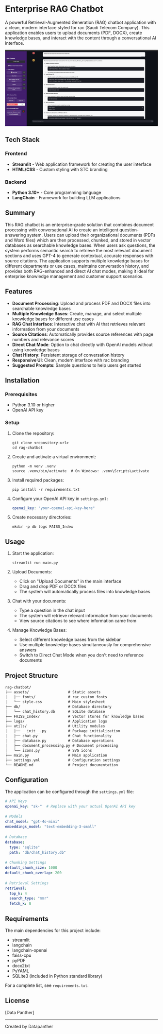 # Enterprise RAG Chatbot

A powerful Retrieval-Augmented Generation (RAG) chatbot application with a clean, modern interface styled for rac (Saudi Telecom Company). This application enables users to upload documents (PDF, DOCX), create knowledge bases, and interact with the content through a conversational AI interface.

![ RAG Chatbot](https://raw.githubusercontent.com/syedazharmbnr1/rag-chatbot/refs/heads/main/image.png?token=GHSAT0AAAAAAC64DJZX3IG6FAFD5ISXOJ3K2AGJZQA)

## Tech Stack

### Frontend
- **Streamlit** - Web application framework for creating the user interface
- **HTML/CSS** - Custom styling with STC branding

### Backend
- **Python 3.10+** - Core programming language
- **LangChain** - Framework for building LLM applications


## Summary

This RAG chatbot is an enterprise-grade solution that combines document processing with conversational AI to create an intelligent question-answering system. Users can upload their organizational documents (PDFs and Word files) which are then processed, chunked, and stored in vector databases as searchable knowledge bases. When users ask questions, the system performs semantic search to retrieve the most relevant document sections and uses GPT-4 to generate contextual, accurate responses with source citations. The application supports multiple knowledge bases for different departments or use cases, maintains conversation history, and provides both RAG-enhanced and direct AI chat modes, making it ideal for enterprise knowledge management and customer support scenarios.

## Features

- **Document Processing**: Upload and process PDF and DOCX files into searchable knowledge bases
- **Multiple Knowledge Bases**: Create, manage, and select multiple knowledge bases for different use cases
- **RAG Chat Interface**: Interactive chat with AI that retrieves relevant information from your documents
- **Source Citations**: Automatically provides source references with page numbers and relevance scores
- **Direct Chat Mode**: Option to chat directly with OpenAI models without using knowledge bases
- **Chat History**: Persistent storage of conversation history
- **Responsive UI**: Clean, modern interface with rac branding
- **Suggested Prompts**: Sample questions to help users get started

## Installation

### Prerequisites

- Python 3.10 or higher
- OpenAI API key

### Setup

1. Clone the repository:
   ```
   git clone <repository-url>
   cd rag-chatbot
   ```

2. Create and activate a virtual environment:
   ```
   python -m venv .venv
   source .venv/bin/activate  # On Windows: .venv\Scripts\activate
   ```

3. Install required packages:
   ```
   pip install -r requirements.txt
   ```

4. Configure your OpenAI API key in `settings.yml`:
   ```yaml
   openai_key: "your-openai-api-key-here"
   ```

5. Create necessary directories:
   ```
   mkdir -p db logs FAISS_Index
   ```

## Usage

1. Start the application:
   ```
   streamlit run main.py
   ```

2. Upload Documents:
   - Click on "Upload Documents" in the main interface
   - Drag and drop PDF or DOCX files
   - The system will automatically process files into knowledge bases

3. Chat with your documents:
   - Type a question in the chat input
   - The system will retrieve relevant information from your documents
   - View source citations to see where information came from

4. Manage Knowledge Bases:
   - Select different knowledge bases from the sidebar
   - Use multiple knowledge bases simultaneously for comprehensive answers
   - Switch to Direct Chat Mode when you don't need to reference documents

## Project Structure

```
rag-chatbot/
├── assets/                  # Static assets
│   ├── fonts/               # rac custom fonts
│   └── style.css            # Main stylesheet
├── db/                      # Database directory
│   └── chat_history.db      # SQLite database
├── FAISS_Index/             # Vector stores for knowledge bases
├── logs/                    # Application logs
├── utils/                   # Utility modules
│   ├── __init__.py          # Package initialization
│   ├── chat.py              # Chat functionality
│   ├── database.py          # Database operations
│   ├── document_processing.py # Document processing
│   └── icons.py             # SVG icons
├── main.py                  # Main application
├── settings.yml             # Configuration settings
└── README.md                # Project documentation
```

## Configuration

The application can be configured through the `settings.yml` file:

```yaml
# API Keys
openai_key: "sk-"  # Replace with your actual OpenAI API key

# Models
chat_model: "gpt-4o-mini"
embeddings_model: "text-embedding-3-small"

# Database
database:
  type: "sqlite"
  path: "db/chat_history.db"

# Chunking Settings
default_chunk_size: 1000
default_chunk_overlap: 200

# Retrieval Settings
retrieval:
  top_k: 4
  search_type: "mmr"
  fetch_k: 8
```

## Requirements

The main dependencies for this project include:

- streamlit
- langchain
- langchain-openai
- faiss-cpu
- pyPDF
- docx2txt
- PyYAML
- SQLite3 (included in Python standard library)

For a complete list, see `requirements.txt`.

## License

[Data Panther]

---

Created by Datapanther

